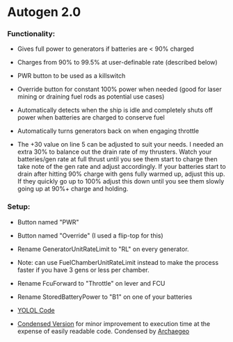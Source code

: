# Autogen 2.0


### Functionality:

- Gives full power to generators if batteries are < 90% charged

- Charges from 90% to 99.5% at user-definable rate (described below)

- PWR button to be used as a killswitch

- Override button for constant 100% power when needed (good for laser mining or draining fuel rods as potential use cases)

- Automatically detects when the ship is idle and completely shuts off power when batteries are charged to conserve fuel

- Automatically turns generators back on when engaging throttle

- The +30 value on line 5 can be adjusted to suit your needs. I needed an extra 30% to balance out the drain rate of my thrusters. Watch your batteries/gen rate at full thrust until you see them start to charge then take note of the gen rate and adjust accordingly. If your batteries start to drain after hitting 90% charge with gens fully warmed up, adjust this up. If they quickly go up to 100% adjust this down until you see them slowly going up at 90%+ charge and holding.

### Setup:

- Button named "PWR"

- Button named "Override" (I used a flip-top for this)

- Rename GeneratorUnitRateLimit to "RL" on every generator.

* Note: can use FuelChamberUnitRateLimit instead to make the process faster if you have 3 gens or less per chamber.

- Rename FcuForward to "Throttle" on lever and FCU

- Rename StoredBatteryPower to "B1" on one of your batteries

- [YOLOL Code](https://github.com/RustyDawwwgg/Starbase/blob/main/Autogen%202.0/Autogen-2.0.yolol)

- [Condensed Version](https://github.com/RustyDawwwgg/Starbase/blob/main/Autogen%202.0/Autogen-2.0-condensed.yolol) for minor improvement to execution time at the expense of easily readable code. Condensed by [Archaegeo](https://github.com/Archaegeo/Starbase)
